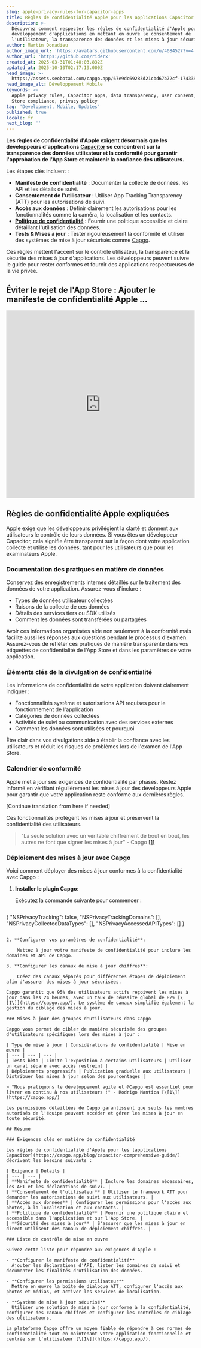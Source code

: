 ```yaml
---
slug: apple-privacy-rules-for-capacitor-apps
title: Règles de confidentialité Apple pour les applications Capacitor
description: >-
  Découvrez comment respecter les règles de confidentialité d'Apple pour le
  développement d'applications en mettant en œuvre le consentement de
  l'utilisateur, la transparence des données et les mises à jour sécurisées.
author: Martin Donadieu
author_image_url: 'https://avatars.githubusercontent.com/u/4084527?v=4'
author_url: 'https://github.com/riderx'
created_at: 2025-03-31T01:48:03.832Z
updated_at: 2025-10-10T02:17:19.000Z
head_image: >-
  https://assets.seobotai.com/capgo.app/67e9dc69283d21cbd67b72cf-1743385695606.jpg
head_image_alt: Développement Mobile
keywords: >-
  Apple privacy rules, Capacitor apps, data transparency, user consent, App
  Store compliance, privacy policy
tag: 'Development, Mobile, Updates'
published: true
locale: fr
next_blog: ''
---
```

**Les règles de confidentialité d'Apple exigent désormais que les développeurs d'applications [Capacitor](https://capacitorjs.com/) se concentrent sur la transparence des données utilisateur et la conformité pour garantir l'approbation de l'App Store et maintenir la confiance des utilisateurs.**

Les étapes clés incluent :

-   **Manifeste de confidentialité** : Documenter la collecte de données, les API et les détails de suivi.
-   **Consentement de l'utilisateur** : Utiliser App Tracking Transparency (ATT) pour les autorisations de suivi.
-   **Accès aux données** : Définir clairement les autorisations pour les fonctionnalités comme la caméra, la localisation et les contacts.
-   **[Politique de confidentialité](https://capgo.app/dp/)** : Fournir une politique accessible et claire détaillant l'utilisation des données.
-   **Tests & Mises à jour** : Tester rigoureusement la conformité et utiliser des systèmes de mise à jour sécurisés comme [Capgo](https://capgo.app/).

Ces règles mettent l'accent sur le contrôle utilisateur, la transparence et la sécurité des mises à jour d'applications. Les développeurs peuvent suivre le guide pour rester conformes et fournir des applications respectueuses de la vie privée.

## Éviter le rejet de l'App Store : Ajouter le manifeste de confidentialité Apple ...

<iframe src="https://www.youtube.com/embed/D7R87wm9IJE" aria-label="YouTube video player" frameborder="0" allow="accelerometer; autoplay; clipboard-write; encrypted-media; gyroscope; picture-in-picture; web-share" referrerpolicy="strict-origin-when-cross-origin" style="width: 100%; height: 500px;" allowfullscreen></iframe>

## Règles de confidentialité Apple expliquées

Apple exige que les développeurs privilégient la clarté et donnent aux utilisateurs le contrôle de leurs données. Si vous êtes un développeur Capacitor, cela signifie être transparent sur la façon dont votre application collecte et utilise les données, tant pour les utilisateurs que pour les examinateurs Apple.

### Documentation des pratiques en matière de données

Conservez des enregistrements internes détaillés sur le traitement des données de votre application. Assurez-vous d'inclure :

-   Types de données utilisateur collectées
-   Raisons de la collecte de ces données
-   Détails des services tiers ou SDK utilisés
-   Comment les données sont transférées ou partagées

Avoir ces informations organisées aide non seulement à la conformité mais facilite aussi les réponses aux questions pendant le processus d'examen. Assurez-vous de refléter ces pratiques de manière transparente dans vos étiquettes de confidentialité de l'App Store et dans les paramètres de votre application.

### Éléments clés de la divulgation de confidentialité

Les informations de confidentialité de votre application doivent clairement indiquer :

-   Fonctionnalités système et autorisations API requises pour le fonctionnement de l'application
-   Catégories de données collectées
-   Activités de suivi ou communication avec des services externes
-   Comment les données sont utilisées et pourquoi

Être clair dans vos divulgations aide à établir la confiance avec les utilisateurs et réduit les risques de problèmes lors de l'examen de l'App Store.

### Calendrier de conformité

Apple met à jour ses exigences de confidentialité par phases. Restez informé en vérifiant régulièrement les mises à jour des développeurs Apple pour garantir que votre application reste conforme aux dernières règles.

[Continue translation from here if needed]

Ces fonctionnalités protègent les mises à jour et préservent la confidentialité des utilisateurs.

> "La seule solution avec un véritable chiffrement de bout en bout, les autres ne font que signer les mises à jour" - Capgo [\[1\]](https://capgo.app/)

### Déploiement des mises à jour avec Capgo

Voici comment déployer des mises à jour conformes à la confidentialité avec Capgo :

1. **Installer le plugin Capgo**:

    Exécutez la commande suivante pour commencer :

    ```json
{
    "NSPrivacyTracking": false,
    "NSPrivacyTrackingDomains": [],
    "NSPrivacyCollectedDataTypes": [],
    "NSPrivacyAccessedAPITypes": []
}
```

2. **Configurer vos paramètres de confidentialité**:

    Mettez à jour votre manifeste de confidentialité pour inclure les domaines et API de Capgo.

3. **Configurer les canaux de mise à jour chiffrés**:

    Créez des canaux séparés pour différentes étapes de déploiement afin d'assurer des mises à jour sécurisées.

Capgo garantit que 95% des utilisateurs actifs reçoivent les mises à jour dans les 24 heures, avec un taux de réussite global de 82% [\[1\]](https://capgo.app/). Le système de canaux simplifie également la gestion du ciblage des mises à jour.

### Mises à jour des groupes d'utilisateurs dans Capgo

Capgo vous permet de cibler de manière sécurisée des groupes d'utilisateurs spécifiques lors des mises à jour :

| Type de mise à jour | Considérations de confidentialité | Mise en œuvre |
| --- | --- | --- |
| Tests bêta | Limite l'exposition à certains utilisateurs | Utiliser un canal séparé avec accès restreint |
| Déploiements progressifs | Publication graduelle aux utilisateurs | Distribuer les mises à jour selon des pourcentages |

> "Nous pratiquons le développement agile et @Capgo est essentiel pour livrer en continu à nos utilisateurs !" - Rodrigo Mantica [\[1\]](https://capgo.app/)

Les permissions détaillées de Capgo garantissent que seuls les membres autorisés de l'équipe peuvent accéder et gérer les mises à jour en toute sécurité.

## Résumé

### Exigences clés en matière de confidentialité

Les règles de confidentialité d'Apple pour les [applications Capacitor](https://capgo.app/blog/capacitor-comprehensive-guide/) décrivent les besoins suivants :

| Exigence | Détails |
| --- | --- |
| **Manifeste de confidentialité** | Inclure les domaines nécessaires, les API et les déclarations de suivi. |
| **Consentement de l'utilisateur** | Utiliser le framework ATT pour demander les autorisations de suivi aux utilisateurs. |
| **Accès aux données** | Configurer les permissions pour l'accès aux photos, à la localisation et aux contacts. |
| **Politique de confidentialité** | Fournir une politique claire et accessible dans l'application et sur l'App Store. |
| **Sécurité des mises à jour** | S'assurer que les mises à jour en direct utilisent des canaux de déploiement chiffrés. |

### Liste de contrôle de mise en œuvre

Suivez cette liste pour répondre aux exigences d'Apple :

- **Configurer le manifeste de confidentialité**  
  Ajouter les déclarations d'API, lister les domaines de suivi et documenter les finalités d'utilisation des données.

- **Configurer les permissions utilisateur**  
  Mettre en œuvre la boîte de dialogue ATT, configurer l'accès aux photos et médias, et activer les services de localisation.

- **Système de mise à jour sécurisé**  
  Utiliser une solution de mise à jour conforme à la confidentialité, configurer des canaux chiffrés et configurer les contrôles de ciblage des utilisateurs.

La plateforme Capgo offre un moyen fiable de répondre à ces normes de confidentialité tout en maintenant votre application fonctionnelle et centrée sur l'utilisateur [\[1\]](https://capgo.app/).
